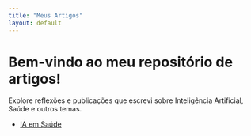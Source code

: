 ```yaml
---
title: "Meus Artigos"
layout: default
---
```


# Bem-vindo ao meu repositório de artigos!

Explore reflexões e publicações que escrevi sobre Inteligência Artificial, Saúde e outros temas.

- [IA em Saúde](artigos/mascaras-de-atencao-em-transformers.md)
